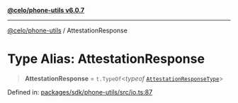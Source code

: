 [**@celo/phone-utils v6.0.7**](../README.md)

***

[@celo/phone-utils](../globals.md) / AttestationResponse

# Type Alias: AttestationResponse

> **AttestationResponse** = `t.TypeOf`\<*typeof* [`AttestationResponseType`](../variables/AttestationResponseType.md)\>

Defined in: [packages/sdk/phone-utils/src/io.ts:87](https://github.com/celo-org/developer-tooling/blob/master/packages/sdk/phone-utils/src/io.ts#L87)
